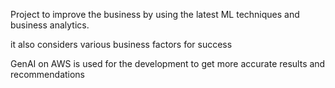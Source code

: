 Project to improve the business by using the latest ML techniques and business analytics. 

it also considers various business factors for success

GenAI on AWS is used for the development to get more accurate results and recommendations
